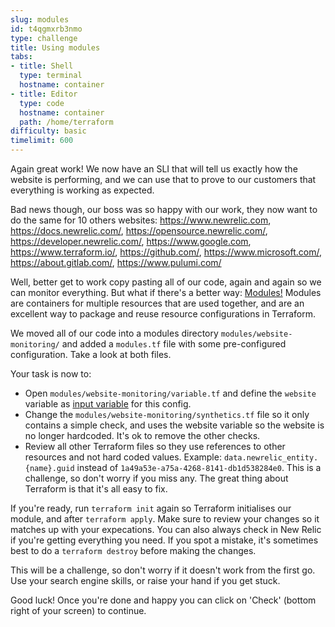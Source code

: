 ```yaml
---
slug: modules
id: t4qgmxrb3nmo
type: challenge
title: Using modules
tabs:
- title: Shell
  type: terminal
  hostname: container
- title: Editor
  type: code
  hostname: container
  path: /home/terraform
difficulty: basic
timelimit: 600
---
```


Again great work! We now have an SLI that will tell us exactly how the website is performing, and we can use that to prove to our customers that everything is working as expected.

Bad news though, our boss was so happy with our work, they now want to do the same for 10 others websites: https://www.newrelic.com, https://docs.newrelic.com/, https://opensource.newrelic.com/, https://developer.newrelic.com/, https://www.google.com, https://www.terraform.io/, https://github.com/, https://www.microsoft.com/, https://about.gitlab.com/, https://www.pulumi.com/

Well, better get to work copy pasting all of our code, again and again so we can monitor everything. But what if there's a better way: [Modules!](https://www.terraform.io/language/modules) Modules are containers for multiple resources that are used together, and are an excellent way to package and reuse resource configurations in Terraform.

We moved all of our code into a modules directory `modules/website-monitoring/` and added a `modules.tf` file with some pre-configured configuration. Take a look at both files.

Your task is now to:
- Open `modules/website-monitoring/variable.tf` and define the `website` variable as [input variable](https://www.terraform.io/language/values/variables) for this config.
- Change the `modules/website-monitoring/synthetics.tf` file so it only contains a simple check, and uses the website variable so the website is no longer hardcoded. It's ok to remove the other checks.
- Review all other Terraform files so they use references to other resources and not hard coded values. Example: `data.newrelic_entity.{name}.guid` instead of `1a49a53e-a75a-4268-8141-db1d538284e0`. This is a challenge, so don't worry if you miss any. The great thing about Terraform is that it's all easy to fix.

If you're ready, run `terraform init` again so Terraform initialises our module, and after `terraform apply`. Make sure to review your changes so it matches up with your expecations. You can also always check in New Relic if you're getting everything you need. If you spot a mistake, it's sometimes best to do a `terraform destroy` before making the changes.

This will be a challenge, so don't worry if it doesn't work from the first go. Use your search engine skills, or raise your hand if you get stuck.

Good luck! Once you're done and happy you can click on 'Check' (bottom right of your screen) to continue.
